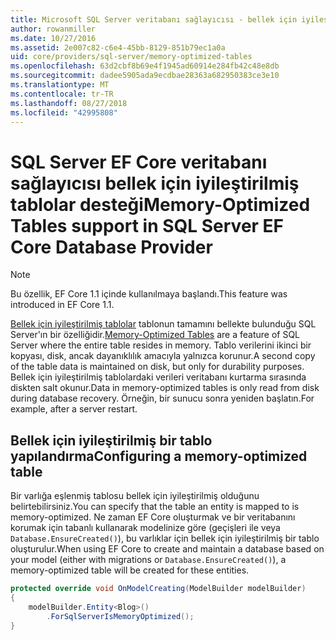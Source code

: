 ```yaml
---
title: Microsoft SQL Server veritabanı sağlayıcısı - bellek için iyileştirilmiş tablolar - EF Core
author: rowanmiller
ms.date: 10/27/2016
ms.assetid: 2e007c82-c6e4-45bb-8129-851b79ec1a0a
uid: core/providers/sql-server/memory-optimized-tables
ms.openlocfilehash: 63d2cbf8b69e4f1945ad60914e284fb42c48e8db
ms.sourcegitcommit: dadee5905ada9ecdbae28363a682950383ce3e10
ms.translationtype: MT
ms.contentlocale: tr-TR
ms.lasthandoff: 08/27/2018
ms.locfileid: "42995808"
---
```

# <a name="memory-optimized-tables-support-in-sql-server-ef-core-database-provider"></a><span data-ttu-id="7d8bc-102">SQL Server EF Core veritabanı sağlayıcısı bellek için iyileştirilmiş tablolar desteği</span><span class="sxs-lookup"><span data-stu-id="7d8bc-102">Memory-Optimized Tables support in SQL Server EF Core Database Provider</span></span>

> [!NOTE]  
>
> <span data-ttu-id="7d8bc-103">Bu özellik, EF Core 1.1 içinde kullanılmaya başlandı.</span><span class="sxs-lookup"><span data-stu-id="7d8bc-103">This feature was introduced in EF Core 1.1.</span></span>

<span data-ttu-id="7d8bc-104">[Bellek için iyileştirilmiş tablolar](https://docs.microsoft.com/sql/relational-databases/in-memory-oltp/memory-optimized-tables) tablonun tamamını bellekte bulunduğu SQL Server'ın bir özelliğidir.</span><span class="sxs-lookup"><span data-stu-id="7d8bc-104">[Memory-Optimized Tables](https://docs.microsoft.com/sql/relational-databases/in-memory-oltp/memory-optimized-tables) are a feature of SQL Server where the entire table resides in memory.</span></span> <span data-ttu-id="7d8bc-105">Tablo verilerini ikinci bir kopyası, disk, ancak dayanıklılık amacıyla yalnızca korunur.</span><span class="sxs-lookup"><span data-stu-id="7d8bc-105">A second copy of the table data is maintained on disk, but only for durability purposes.</span></span> <span data-ttu-id="7d8bc-106">Bellek için iyileştirilmiş tablolardaki verileri veritabanı kurtarma sırasında diskten salt okunur.</span><span class="sxs-lookup"><span data-stu-id="7d8bc-106">Data in memory-optimized tables is only read from disk during database recovery.</span></span> <span data-ttu-id="7d8bc-107">Örneğin, bir sunucu sonra yeniden başlatın.</span><span class="sxs-lookup"><span data-stu-id="7d8bc-107">For example, after a server restart.</span></span>

## <a name="configuring-a-memory-optimized-table"></a><span data-ttu-id="7d8bc-108">Bellek için iyileştirilmiş bir tablo yapılandırma</span><span class="sxs-lookup"><span data-stu-id="7d8bc-108">Configuring a memory-optimized table</span></span>

<span data-ttu-id="7d8bc-109">Bir varlığa eşlenmiş tablosu bellek için iyileştirilmiş olduğunu belirtebilirsiniz.</span><span class="sxs-lookup"><span data-stu-id="7d8bc-109">You can specify that the table an entity is mapped to is memory-optimized.</span></span> <span data-ttu-id="7d8bc-110">Ne zaman EF Core oluşturmak ve bir veritabanını korumak için tabanlı kullanarak modelinize göre (geçişleri ile veya `Database.EnsureCreated()`), bu varlıklar için bellek için iyileştirilmiş bir tablo oluşturulur.</span><span class="sxs-lookup"><span data-stu-id="7d8bc-110">When using EF Core to create and maintain a database based on your model (either with migrations or `Database.EnsureCreated()`), a memory-optimized table will be created for these entities.</span></span>

``` csharp
protected override void OnModelCreating(ModelBuilder modelBuilder)
{
    modelBuilder.Entity<Blog>()
        .ForSqlServerIsMemoryOptimized();
}
```
